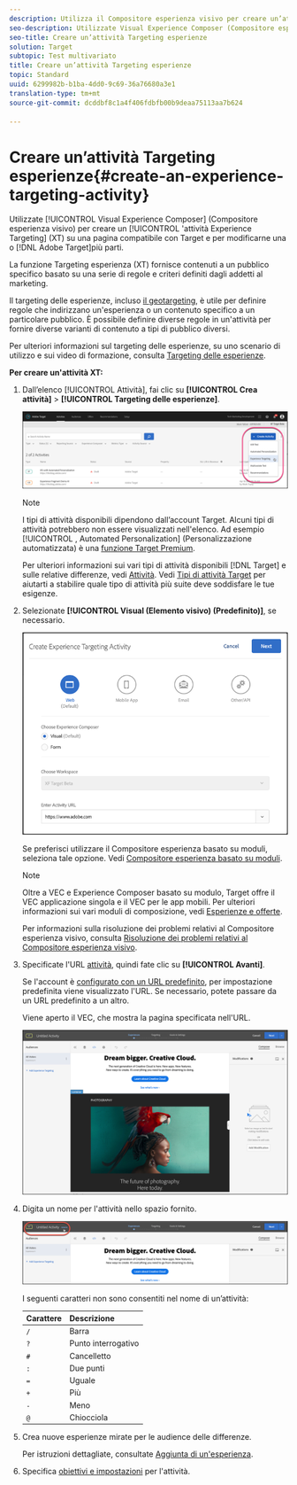 ```yaml
---
description: Utilizza il Compositore esperienza visivo per creare un’attività Targeting esperienze su una pagina abilitata per Target e modificarne alcune parti della pagina in Target.
seo-description: Utilizzate Visual Experience Composer (Compositore esperienza visivo) per creare un'attività Experience Targeting (XT) su una pagina compatibile con Target e per modificare una parte della pagina all'interno di Adobe Target.
seo-title: Creare un’attività Targeting esperienze
solution: Target
subtopic: Test multivariato
title: Creare un’attività Targeting esperienze
topic: Standard
uuid: 6299982b-b1ba-4dd0-9c69-36a76680a3e1
translation-type: tm+mt
source-git-commit: dcddbf8c1a4f406fdbfb00b9deaa75113aa7b624

---
```



# Creare un’attività Targeting esperienze{#create-an-experience-targeting-activity}

Utilizzate [!UICONTROL Visual Experience Composer] (Compositore esperienza visivo) per creare un [!UICONTROL &#39;attività Experience Targeting] (XT) su una pagina compatibile con Target e per modificarne una o [!DNL Adobe Target]più parti.

La funzione Targeting esperienza (XT) fornisce contenuti a un pubblico specifico basato su una serie di regole e criteri definiti dagli addetti al marketing.

Il targeting delle esperienze, incluso [il geotargeting](/help/c-target/c-audiences/c-target-rules/geo.md), è utile per definire regole che indirizzano un&#39;esperienza o un contenuto specifico a un particolare pubblico. È possibile definire diverse regole in un&#39;attività per fornire diverse varianti di contenuto a tipi di pubblico diversi.

Per ulteriori informazioni sul targeting delle esperienze, su uno scenario di utilizzo e sui video di formazione, consulta [Targeting delle esperienze](/help/c-activities/t-experience-target/experience-target.md).

**Per creare un&#39;attività XT:**

1. Dall’elenco [!UICONTROL Attività], fai clic su **[!UICONTROL Crea attività]** &gt; **[!UICONTROL Targeting delle esperienze]**.

   ![Creare attività &gt; Targeting delle esperienze](/help/c-activities/t-experience-target/t-xt-create/assets/xt_select-1.png)

   >[!NOTE]
   >
   >I tipi di attività disponibili dipendono dall’account Target. Alcuni tipi di attività potrebbero non essere visualizzati nell&#39;elenco. Ad esempio [!UICONTROL , Automated Personalization] (Personalizzazione automatizzata) è una [funzione Target Premium](/help/c-intro/intro.md#premium).
   >
   >Per ulteriori informazioni sui vari tipi di attività disponibili [!DNL Target] e sulle relative differenze, vedi [Attività](../../../c-activities/activities.md#concept_D317A95A1AB54674BA7AB65C7985BA03). Vedi [Tipi di attività Target](/help/c-activities/target-activities-guide.md) per aiutarti a stabilire quale tipo di attività più suite deve soddisfare le tue esigenze.

1. Selezionate **[!UICONTROL Visual (Elemento visivo) (Predefinito)]**, se necessario.

   ![Finestra di dialogo Crea attività targeting esperienza](/help/c-activities/t-experience-target/t-xt-create/assets/form_url-new.png)

   Se preferisci utilizzare il Compositore esperienza basato su moduli, seleziona tale opzione. Vedi [Compositore esperienza basato su moduli](https://marketing.adobe.com/resources/help/en_US/target/target/t_form_experience_composer.html).

   >[!NOTE]
   >
   >Oltre a VEC e Experience Composer basato su modulo, Target offre il VEC applicazione singola e il VEC per le app mobili. Per ulteriori informazioni sui vari moduli di composizione, vedi [Esperienze e offerte](/help/c-experiences/experiences.md).
   >
   >Per informazioni sulla risoluzione dei problemi relativi al Compositore esperienza visivo, consulta [Risoluzione dei problemi relativi al Compositore esperienza visivo](../../../c-experiences/c-visual-experience-composer/r-troubleshoot-composer/troubleshoot-composer.md#reference_77743144F10143A3A89D56E116D296E4).

1. Specificate l&#39;URL [attività](../../../c-activities/t-experience-target/t-xt-create/xt-activity-url.md#concept_D28549AAA0A14E3BB5F05F32BE8ABC90), quindi fate clic su **[!UICONTROL Avanti]**.

   Se l&#39;account è [configurato con un URL predefinito](/help/administrating-target/r-target-account-preferences/target-account-preferences.md), per impostazione predefinita viene visualizzato l&#39;URL. Se necessario, potete passare da un URL predefinito a un altro.

   Viene aperto il VEC, che mostra la pagina specificata nell&#39;URL.

   ![Attività Targeting delle esperienze all&#39;interno della VEC](/help/c-activities/t-experience-target/t-xt-create/assets/xt-in-vec.png)

1. Digita un nome per l&#39;attività nello spazio fornito.

   ![Campo Nome](/help/c-activities/t-experience-target/t-xt-create/assets/xt_name-new.png)

   I seguenti caratteri non sono consentiti nel nome di un’attività:

   | Carattere | Descrizione |
   |--- |--- |
   | `/` | Barra |
   | `?` | Punto interrogativo |
   | `#` | Cancelletto |
   | `:` | Due punti |
   | `=` | Uguale |
   | `+` | Più |
   | `-` | Meno |
   | `@` | Chiocciola |

1. Crea nuove esperienze mirate per le audience delle differenze.

   Per istruzioni dettagliate, consultate [Aggiunta di un&#39;esperienza](/help/c-activities/t-experience-target/t-xt-create/xt-add-experience.md).

1. Specifica [obiettivi e impostazioni](../../../c-activities/t-experience-target/t-xt-create/xt-goals-and-settings.md#reference_B25389FD6F3A4989801E740364B089CC) per l&#39;attività.